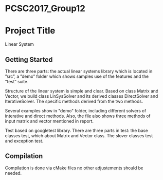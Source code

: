 # PCSC2017_Group12


# Project Title

Linear System

## Getting Started

There are three parts: the actual linear systems library which is located in ”src”, a ”demo” folder which shows samples use of the features and the ”test” suite.

Structure of the linear system is simple and clear. Based on class Matrix and Vector, we build class LinSysSolver and its derived classes DirectSolver and IterativeSolver. The specific methods derived from the two methods. 

Several examples show in "demo" folder, including different solvers of interative and direct methods. Also, the file also shows three methods of input matrix and vector mentioned in report.

Test based on googletest library. There are three parts in test: the base classes test, which about Matrix and Vector class. The slover classes test and exception test.



## Compilation

Compilation is done via cMake files no other adjustements should be needed.


